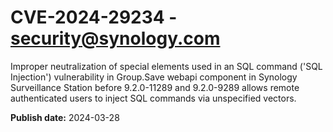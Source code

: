 # CVE-2024-29234 - security@synology.com

Improper neutralization of special elements used in an SQL command ('SQL Injection') vulnerability in Group.Save webapi component in Synology Surveillance Station before 9.2.0-11289 and 9.2.0-9289 allows remote authenticated users to inject SQL commands via unspecified vectors.

**Publish date:** 2024-03-28
